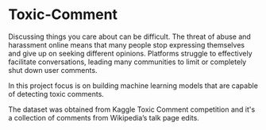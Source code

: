 # Toxic-Comment
Discussing things you care about can be difficult. The threat of abuse and harassment online means that many people stop expressing themselves and give up on seeking different opinions. Platforms struggle to effectively facilitate conversations, leading many communities to limit or completely shut down user comments.

In this project focus is on building machine learning models that are capable of detecting toxic comments. 

The dataset was obtained from Kaggle Toxic Comment competition and it's a collection of comments from Wikipedia’s talk page edits. 
